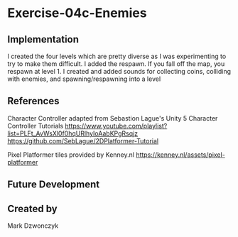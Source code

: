 # Exercise-04c-Enemies

## Implementation
I created the four levels which are pretty diverse as I was experimenting to try to make them difficult.
I added the respawn. If you fall off the map, you respawn at level 1.
I created and added sounds for collecting coins, colliding with enemies, and spawning/respawning into a level

## References

Character Controller adapted from Sebastion Lague's Unity 5 Character Controller Tutorials
https://www.youtube.com/playlist?list=PLFt_AvWsXl0f0hqURlhyIoAabKPgRsqjz
https://github.com/SebLague/2DPlatformer-Tutorial

Pixel Platformer tiles provided by Kenney.nl
https://kenney.nl/assets/pixel-platformer

## Future Development

## Created by
Mark Dzwonczyk
